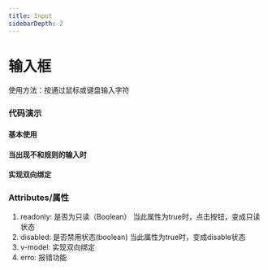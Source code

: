 ```yaml
---
title: Input
sidebarDepth: 2
---
```

# 输入框
使用方法：按通过鼠标或键盘输入字符


### 代码演示

#### 基本使用
<ClientOnly> 
  <input-demo-1 class='demo'></input-demo-1>
</ClientOnly> 

#### 当出现不和规则的输入时
<ClientOnly> 
  <input-demo-2 class='demo'></input-demo-2>
</ClientOnly> 

#### 实现双向绑定
<ClientOnly> 
  <input-demo-3 class='demo'></input-demo-3>
</ClientOnly> 

### Attributes/属性
1. readonly: 是否为只读（Boolean） 当此属性为true时，点击按钮，变成只读状态
2. disabled: 是否禁用状态(boolean) 当此属性为true时，变成disable状态
3. v-model: 实现双向绑定
4. erro: 报错功能